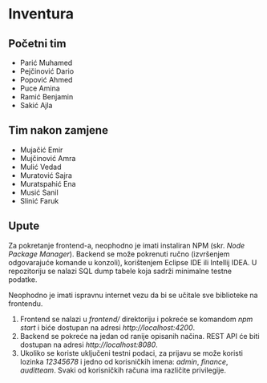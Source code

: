 # Inventura

## Početni tim
 - Parić Muhamed
 - Pejčinović Dario
 - Popović Ahmed
 - Puce Amina
 - Ramić Benjamin
 - Sakić Ajla

## Tim nakon zamjene
 - Mujačić Emir
 - Mujčinović Amra
 - Mulić Vedad
 - Muratović Sajra
 - Muratspahić Ena
 - Musić Sanil
 - Slinić Faruk

## Upute
Za pokretanje frontend-a, neophodno je imati instaliran NPM (skr. *Node Package Manager*). Backend se može pokrenuti ručno (izvršenjem odgovarajuće komande u konzoli), korištenjem Eclipse IDE ili Intellij IDEA. U repozitoriju se nalazi SQL dump tabele koja sadrži minimalne testne podatke.

Neophodno je imati ispravnu internet vezu da bi se učitale sve biblioteke na frontendu.

 1. Frontend se nalazi u *frontend/* direktoriju i pokreće se komandom *npm start* i biće dostupan na adresi *http://localhost:4200*.
 2. Backend se pokreće na jedan od ranije opisanih načina. REST API će biti dostupan na adresi *http://localhost:8080*.
 3. Ukoliko se koriste uključeni testni podaci, za prijavu se može koristi lozinka *12345678* i jedno od korisničkih imena: *admin*, *finance*, *auditteam*. Svaki od korisničkih računa ima različite privilegije.
